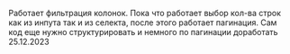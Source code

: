 Работает фильтрация колонок. Пока что работает выбор кол-ва строк как из инпута так и из селекта, после этого работает пагинация. Сам код еще нужно структурировать и немного по пагинации доработать  25.12.2023 